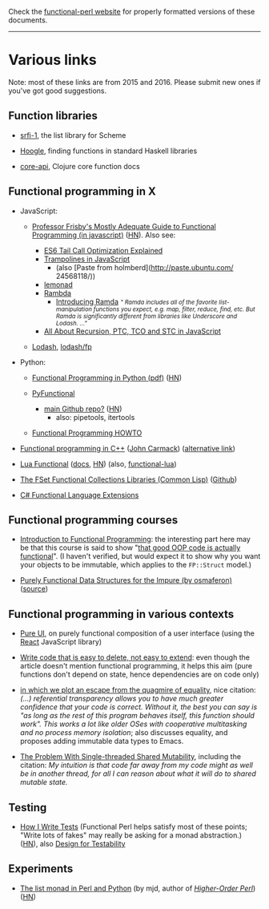 Check the [functional-perl website](http://functional-perl.org/) for
properly formatted versions of these documents.

---

# Various links

Note: most of these links are from 2015 and 2016. Please submit new ones if you've got good suggestions.

## Function libraries

* [srfi-1](http://srfi.schemers.org/srfi-1/srfi-1.html), the list
  library for Scheme

* [Hoogle](https://www.haskell.org/hoogle/), finding functions in
  standard Haskell libraries

* [core-api](http://clojure.github.io/clojure/clojure.core-api.html),
  Clojure core function docs

## Functional programming in X

* JavaScript:

    * [Professor Frisby's Mostly Adequate Guide to Functional Programming (in javascript)](https://github.com/DrBoolean/mostly-adequate-guide)
      ([HN](https://news.ycombinator.com/item?id=9884616)).
      Also see:

        * [ES6 Tail Call Optimization Explained](http://benignbemine.github.io/2015/07/19/es6-tail-calls/)
        * [Trampolines in JavaScript](http://raganwald.com/2013/03/28/trampolines-in-javascript.html)
            * (also [Paste from holmberd](http://paste.ubuntu.com/ 24568118/))
        * [lemonad](http://fogus.github.io/lemonad/)
        * [Rambda](http://ramdajs.com/)
            * [Introducing Ramda](http://buzzdecafe.github.io/code/2014/05/16/introducing-ramda) <small>*" Ramda includes all of the favorite list-manipulation functions you expect, e.g. map, filter, reduce, find, etc. But Ramda is significantly different from libraries like Underscore and Lodash. ..."*</small>
        * [All About Recursion, PTC, TCO and STC in JavaScript](http://lucasfcosta.com/2017/05/08/All-About-Recursion-PTC-TCO-and-STC-in-JavaScript.html)

    * [Lodash](https://lodash.com/), [lodash/fp](https://github.com/lodash/lodash/wiki/FP-Guide)

* Python:

    * [Functional Programming in Python
      (pdf)](http://www.oreilly.com/programming/free/files/functional-programming-python.pdf)
      ([HN](https://news.ycombinator.com/item?id=9941748))

    * [PyFunctional](http://pedrorodriguez.io/PyFunctional/)

        * [main Github repo?](https://github.com/EntilZha/PyFunctional) ([HN](https://news.ycombinator.com/item?id=15919646))
            * also: pipetools, itertools

    * [Functional Programming HOWTO](https://docs.python.org/2.7/howto/functional.html)

* [Functional programming in C++](https://gamasutra.com/view/news/169296/Indepth_Functional_programming_in_C.php) ([John Carmack](https://en.wikipedia.org/wiki/John_Carmack)) ([alternative link](https://web.archive.org/web/20130819160454/http://www.altdevblogaday.com/2012/04/26/functional-programming-in-c/))

* [Lua Functional](https://github.com/rtsisyk/luafun)
  ([docs](http://rtsisyk.github.io/luafun/index.html),
   [HN](https://news.ycombinator.com/item?id=6770698))
  (also, [functional-lua](https://github.com/jhoonb/functional-lua))

* [The FSet Functional Collections Libraries (Common Lisp)](https://common-lisp.net/project/fset/Site/index.html) ([Github](https://github.com/slburson/fset))

* [C# Functional Language Extensions](https://github.com/louthy/language-ext)


## Functional programming courses

* [Introduction to Functional
  Programming](https://www.edx.org/course/introduction-functional-programming-delftx-fp101x-0):
  the interesting part here may be that this course is said to show
  "[that good OOP code is actually
  functional](https://www.quora.com/How-does-Scala-compare-to-F-as-a-functional-language)". (I
  haven't verified, but would expect it to show why you want your
  objects to be immutable, which applies to the `FP::Struct` model.)

* [Purely Functional Data Structures for the Impure (by osmaferon)](http://osfameron.github.io/pure-fp-book/) ([source](https://github.com/osfameron/pure-fp-book))

## Functional programming in various contexts

* [Pure UI](http://rauchg.com/2015/pure-ui/), on purely functional
  composition of a user interface (using the
  [React](https://en.wikipedia.org/wiki/React_(JavaScript_library))
  JavaScript library)

* [Write code that is easy to delete, not easy to extend](http://programmingisterrible.com/post/139222674273/write-code-that-is-easy-to-delete-not-easy-to):
  even though the article doesn't mention functional programming, it
  helps this aim (pure functions don't depend on state, hence
  dependencies are on code only)

* [in which we plot an escape from the quagmire of equality](http://technomancy.us/159), nice citation: *(...) referential transparency allows you to have much greater confidence that your code is correct. Without it, the best you can say is "as long as the rest of this program behaves itself, this function should work". This works a lot like older OSes with cooperative multitasking and no process memory isolation*; also discusses equality, and proposes adding immutable data types to Emacs.

* [The Problem With Single-threaded Shared Mutability](https://manishearth.github.io/blog/2015/05/17/the-problem-with-shared-mutability/), including the citation: *My intuition is that code far away from my code might as well be in another thread, for all I can reason about what it will do to shared mutable state.*


## Testing

* [How I Write Tests](https://blog.nelhage.com/2016/12/how-i-test/)
  (Functional Perl helps satisfy most of these points; "Write lots of
  fakes" may really be asking for a monad abstraction.)
  ([HN](https://news.ycombinator.com/item?id=13296589)), also [Design
  for
  Testability](https://blog.nelhage.com/2016/03/design-for-testability/)

## Experiments

* [The list monad in Perl and
  Python](http://blog.plover.com/prog/monad-search-2.html)
  (by mjd, author of *[Higher-Order Perl](http://hop.perl.plover.com/)*)
  ([HN](https://news.ycombinator.com/item?id=10002173))


